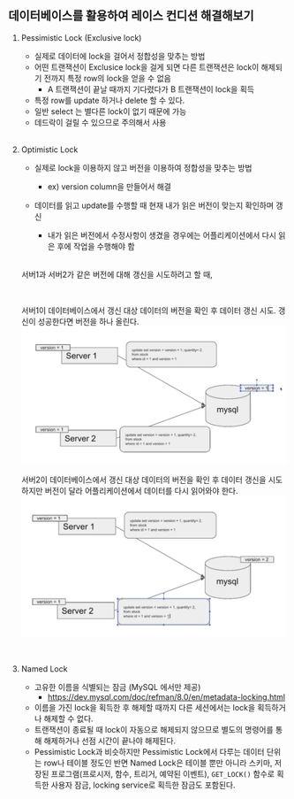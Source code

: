 ## 데이터베이스를 활용하여 레이스 컨디션 해결해보기
1. Pessimistic Lock (Exclusive lock)
   * 실제로 데이터에 lock을 걸어서 정합성을 맞추는 방법
   * 어떤 트랜잭션이 Exclusice lock을 걸게 되면 다른 트랜잭션은 lock이 해제되기 전까지 특정 row의 lock을 얻을 수 없음
      * A 트랜잭션이 끝날 때까지 기다렸다가 B 트랜잭션이 lock을 획득
   * 특정 row를 update 하거나 delete 할 수 있다.
   * 일반 select 는 별다른 lock이 없기 때문에 가능
   * 데드락이 걸릴 수 있으므로 주의해서 사용

   <br/>

2. Optimistic Lock
   * 실제로 lock을 이용하지 않고 버전을 이용하여 정합성을 맞추는 방법
     * ex) version column을 만들어서 해결
   * 데이터를 읽고 update를 수행할 때 현재 내가 읽은 버전이 맞는지 확인하며 갱신
     * 내가 읽은 버전에서 수정사항이 생겼을 경우에는 어플리케이션에서 다시 읽은 후에 작업을 수행해야 함

      <br/>

   서버1과 서버2가 같은 버전에 대해 갱신을 시도하려고 할 때,   

   <br/>
   
   서버1이 데이터베이스에서 갱신 대상 데이터의 버전을 확인 후 데이터 갱신 시도. 갱신이 성공한다면 버전을 하나 올린다.  
   ![img.png](./image/img_07.png)

   서버2이 데이터베이스에서 갱신 대상 데이터의 버전을 확인 후 데이터 갱신을 시도하지만 버전이 달라 어플리케이션에서 데이터를 다시 읽어와야 한다.
   ![img.png](./image/img_08.png)

   <br/>

3. Named Lock
   * 고유한 이름을 식별되는 잠금 (MySQL 에서만 제공)
     * https://dev.mysql.com/doc/refman/8.0/en/metadata-locking.html
   * 이름을 가진 lock을 획득한 후 해제할 때까지 다른 세션에서는 lock을 획득하거나 해제할 수 없다.
   * 트랜잭션이 종료될 때 lock이 자동으로 해제되지 않으므로 별도의 명령어를 통해 해제하거나 선점 시간이 끝나야 해제된다.
   * Pessimistic Lock과 비슷하지만 Pessimistic Lock에서 다루는 데이터 단위는 row나 테이블 정도인 반면 Named Lock은 테이블 뿐만 아니라 스키마, 저장된 프로그램(프로시저, 함수, 트리거, 예약된 이벤트), `GET_LOCK()` 함수로 획득한 사용자 잠금, locking service로 획득한 잠금도 포함된다.  
